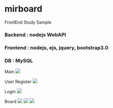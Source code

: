 # mirboard
FrontEnd Study Sample

### Backend : nodejs WebAPI
### Frontend : nodejs, ejs, jquery, bootstrap3.0
### DB : MySQL

Main
<img src="https://oathoa.bl.files.1drv.com/y4mAN5_k3qlHusEm4z-YArPKuBQwC0m6MKY1fSQjNkEyYQ9Z5dQ4yVDVLa8xMKqgbI2RNtRX37tHHFL78K1tL-4NU8k4vjMCdzJAwAcODLzk8AaulNJ0lfDjD5W2vzhAjQHCsh0ExpVNmF6lScDV-ldj_68-2EkTDW3Bk09xPjGBC8MNJDD01igUPY17ESqkY_UH38drx-X7H6_fg0sh_Q9Pw?width=1091&height=333&cropmode=none"/>

User Register
<img src="https://ny85qg.bl.files.1drv.com/y4mdTaD64VDb90wz-yiF5mfU5ujfnsWcATOwebVjjZfqByHoPJvW3J1e6hayFLqBjb54mbYkClht3xEYBGl7bDdLZzhPbDpdRqGdbJTn-sE07aVl7Srl79yBMeSJYBe6DxbZnSzfsiVV-T5gDyGkZIupBag9KsZxRdfS7qcEdPrceALSRz7s9Gw44-GMhl_RAuPUYUEckUSyIWNFPkQ0rSxig?width=1070&height=685&cropmode=none" />

Login
<img src="https://lkj10a.bl.files.1drv.com/y4mn7r117pNJhLuIoMcjbBCPWNGlM3Um2A6im_pEV_HXTlSVwwDe8I4jE5Ssj0dTW8JUwWU8w_JCYPpXt_kNZjLgD2CYkYb07CmPr0SDdtwOS66CcAG3e0e5UX4fm0CV2aWLFpdjA6udCmirQVkd50w7d-q9ZLkdbTjtK8miJii8ssEIp0ssV3IXvpJSxwrMtO6WerkOykDy-ob0AL4w7nYZA?width=1072&height=638&cropmode=none" />

Board
<img src="https://03iiqw.bl.files.1drv.com/y4mX3cCPrHZaDTMzj3QyE8DQeDNGolCQCD9sMjYFy5BSLc4k5G-lZfTY0YlVj-pWY8EjHF3_rLMss4vXeWAaUSJ-_scXs6CrDcBp-xDhx7uB34v6MvPenN-21gTao7p1eLbUQa6L9vPkmIfnkLZx0fb4fozPeNaoZaQ6CeLarl1rlhz3Od2saecI3sC-Epg0I-WmPzxUGLn4AG5VsKM_WhlkQ?width=1086&height=710&cropmode=none" />
<img src="https://bu0v5g.bl.files.1drv.com/y4m0DRliUe7OGkuQB7GLgqY_0boewZTEAJYQY0sjgIBV807whiGv7ur12FKjCp6tKivOebgXF6XlH02_f-0REmcM5kNHNYH4fco2mzq2VFZ5dADQ900j8EfBeNvWqLwvnQEX9tQo0_XuVStnVwuxDcSNKGSXZdDLU49aLe6qTuxafen1hiAcvcVARQDySCj28AKHMlQcpZ842dfpmKgdfgcDA?width=1075&height=883&cropmode=none" />
<img src="https://cwlxia.bl.files.1drv.com/y4mrt2aG96tjbuoDUf_cLKG9ZvUCJ7CttWyv7x7HmkwF4halevXqIFg7vsX2xrfdrnj3Ck_SkIkGpfRHu5gzDGylubxJ8ahypqffruwCJTu0mBuPcw1Hv8NsbEqVoFR9L0l31lGGNO8k-PaYPioYx3yTbOS2CQvYFI1Tp5upN-TsWND1dXtdDy6M2bo3qhzNMeL7jy7BoxnTV02KrygGhFHUw?width=1075&height=628&cropmode=none" />

